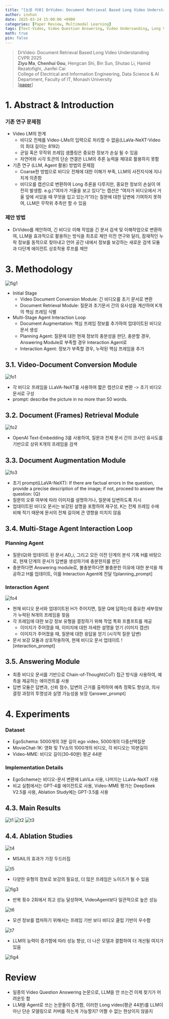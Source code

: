 ```yaml
---
title: "[논문 리뷰] DrVideo: Document Retrieval Based Long Video Understanding"
author: invhun
date: 2025-03-24 15:00:00 +0900
categories: [Paper Review, Multimodal Learning]
tags: [Text-Video, Video Question Answering, Video Undersanding, Long Video]
math: true
pin: false
---
```


> DrVideo: Document Retrieval Based Long Video Understanding   
> CVPR 2025   
> **Ziyu Ma**, **Chenhui Gou**, Hengcan Shi, Bin Sun, Shutao Li, Hamid Rezatofighi, Jianfei Cai   
> College of Electrical and Information Engineering, Data Science & AI Department, Faculty of IT, Monash University    
> [[paper](https://arxiv.org/abs/2406.12846)]

# 1. Abstract & Introduction

### 기존 연구 문제점
- Video LM의 한계
    - 비디오 전체를 Video-LMs의 입력으로 처리할 수 없음(LLaVa-NeXT-Video의 최대 길이는 8192)
    - 균일 혹은 무작위 프레임 샘플링은 중요한 정보가 손실 될 수 있음
    - 자연어와 시각 토큰의 단순 연결은 LLM의 추론 능력을 제대로 활용하지 못함
- 기존 연구 (LLM, Agent 활용) 방법의 문제점
    - Coarse한 방법으로 비디오 전체에 대한 이해가 부족, LLM의 사전지식에 지나치게 의존함
    - 비디오를 캡션으로 변환하여 Long 추론을 다루지만, 중요한 정보의 손실이 여전히 발생함. e.g.)”여자가 거울을 보고 있다”는 캡션은 “여자가 비디오에서 거울 앞에 서있을 때 무엇을 입고 있는가”라는 질문에 대한 답변에 기여하지 못하여, LLM은 무작위 추측만 할 수 있음

### 제안 방법
- DrVideo를 제안하여, 긴 비디오 이해 작업을 긴 문서 검색 및 이해작업으로 변환하여, LLM을 효과적으로 활용하는 방식을 최초로 제안
이전 연구와 달리, 잠재적인 누락 정보를 동적으로 찾아내고 언어 공간 내에서 정보를 보강하는 새로운 검색 모듈과 다단계 에이전트 상호작용 루프를 제안

# 3. Methodology
![fig1](https://1drv.ms/i/c/af5642aec05791fb/IQSKFklMhS6dRLDcXg5KlO2mARRrtkm5Ee--Rq-6DtHUyUY?width=1335&height=535)
- Initial Stage
    - Video Document Conversion Module: 긴 비디오를 초기 문서로 변환
    - Document Retrieval Module: 질문과 초기문서 간의 유사성을 계산하여 K개의 핵심 프레임 식별
- Multi-Stage Agent Interaction Loop
    - Document Augmentation: 핵심 프레임 정보를 추가하여 업데이트된 비디오 문서 생성
    - Planning Agent: 질문에 대한 현재 정보의 충분성을 판단, 충분할 경우, Answering Module로 부족할 경우 Interaction Agent로
    - Interaction Agent: 정보가 부족할 경우, 누락된 핵심 프레임을 추가

## 3.1. Video-Document Conversion Module
![fo1](https://1drv.ms/i/c/af5642aec05791fb/IQQ-wwKkgbHlTrGleise_ryDATqLA3HPgNNp7KxiG6KD6I4?width=584&height=52)
- 각 비디오 프레임을 LLaVA-NeXT를 사용하여 짧은 캡션으로 변환 -> 초기 비디오 문서로 구성
- prompt: describe the picture in no more than 50 words.

## 3.2. Document (Frames) Retrieval Module
![fo2](https://1drv.ms/i/c/af5642aec05791fb/IQT151TKtcH-TYnipbJld22vAQbSeeiAEAsPz-Np7WCbZwg?width=550&height=51)
- OpenAI Text-Embedding 3를 사용하여, 질문과 전체 문서 간의 코사인 유사도를 기반으로 상위 K개의 프레임을 검색

## 3.3. Document Augmentation Module
![fo3](https://1drv.ms/i/c/af5642aec05791fb/IQSHB9x6taimRLqKlYJKptcqASED64z1tc7NwOSgd84J7s0?width=595&height=90)
- 초기 prompt(LLaVA-NeXT): If there are factual errors in the question, provide a precise description of the image; if not, proceed to answer the question: {Q}
- 질문의 오류 여부에 따라 이미지를 설명하거나, 질문에 답변하도록 지시
- 업데이트된 비디오 문서는 보강된 설명을 포함하여 재구성, K는 전체 프레임 수에 비해 적기 때문에 문서의 전체 길이에 큰 영향을 미치지 않음

## 3.4. Multi-Stage Agent Interaction Loop

### Planning Agent
- 질문(Q)와 업데이트 된 문서 AD_i, 그리고 모든 이전 단계의 분석 기록 H를 바탕으로, 현재 단계의 문서가 답변을 생성하기에 충분한지를 판단
- 충분하다면 Answering module로, 불충분하다면 불충분한 이유에 대한 분석을 제공하고 H를 업데이트, 이를 Interaction Agent에 전달
![planning_prompt]

### Interaction Agent
![fo4](https://1drv.ms/i/c/af5642aec05791fb/IQSn3k6fjalHT6LpZVMg9SyZAQPXMAf7B_iH7kHExdNo9E0?width=603&height=51)
- 현재 비디오 문서와 업데이트된 H가 주어지면, 질문 Q에 답하는데 중요한 세부정보가 누락된 N개의 프레임을 찾음
- 각 프레임애 대한 보강 정보 유형을 결정하기 위해 작업 특화 프롬프트를 제공
    - 이미지가 주어졌을 때, 이미지에 대한 자세한 설명을 얻기 (이미지 캡션)
    - 이미지가 주어졌을 때, 질문에 대한 응답을 얻기 (시각적 질문 답변)
- 문서 보강 모듈과 상호작용하여, 현재 비디오 문서 업데이트
![interaction_prompt]

## 3.5. Answering Module
- 최종 비디오 문서를 기반으로 Chain-of-Thought(CoT) 접근 방식을 사용하여, 예측을 제공하는 에이전트를 사용
- 답변 모듈은 답변과, 신뢰 점수, 답변의 근거를 출력하여 예측 정확도 향상과, 의사 결정 과정의 투명성과 실명 가능성을 보장
![answer_prompt]

# 4. Experiments

### Dataset
- EgoSchema: 5000개의 3분 길이 ego video, 5000개의 다중선택질문
- MovieChat-1K: 영화 및 TV쇼의 1000개의 비디오, 각 비디오는 10분길이
- Video-MME: 비디오 길이(30-60분) 평균 44분

### Implementation Details
- EgoScheme는 비디오-문서 변환에 LaViLa 사용, 나머지는 LLaVa-NeXT 사용
- 비교 실험에서는 GPT-4를 에이전트로 사용, Video-MME 평가는 DeepSeek V2.5를 사용, Ablation Study에는 GPT-3.5를 사용

## 4.3. Main Results
![t1](https://1drv.ms/i/c/af5642aec05791fb/IQRAYeY_sQIDTaE_D-qDMGqfASvkp2oU2NBEzsW3EWXUZOQ?width=641&height=481)
![t2](https://1drv.ms/i/c/af5642aec05791fb/IQRD9FZ5pceUSaVy2_p8TcAQAb0qQSc1TU7bvtA1v4AEY20?width=649&height=556)
![t3](https://1drv.ms/i/c/af5642aec05791fb/IQR9DUgqIIukTKsz8cfCx13JAVixlXfnOyV5F5eUsQXHBGA?width=642&height=826)

## 4.4. Ablation Studies
![t4](https://1drv.ms/i/c/af5642aec05791fb/IQS7aHWrS4lJT7f_Vyz9m3ylAfgGWaFCYbocAGviW_-uy0s?width=653&height=335)
- MSAIL의 효과가 가장 두드러짐

![t5](https://1drv.ms/i/c/af5642aec05791fb/IQTcJ-yF2AzeQoawzPYz2EMGAZh9LnakNlx_4OTD4YbivrA?width=622&height=266)
- 다양한 유형의 정보로 보강의 필요성, 더 많은 프레임은 노이즈가 될 수 있음

![fig3](https://1drv.ms/i/c/af5642aec05791fb/IQSIi3AS654xToOwm73laZLlAZFfLj11x-0Rwn0Jl6NUoQA?width=645&height=468)
- 반복 횟수 2회에서 최고 성능 달성하며, VideoAgent보다 일관적으로 높은 성능 

![t6](https://1drv.ms/i/c/af5642aec05791fb/IQRFPri_WYojTKPeOEi66W5DAXYDlr7m-UUyp2asU_FaVmM?width=572&height=207)
- 모션 정보를 캡처하기 위해서는 프레임 기반 보다 비디오 클립 기반이 우수함

![t7](https://1drv.ms/i/c/af5642aec05791fb/IQQv8_ln3j3xSLreCQhAYOepAaF9yNpN0FyfhgJZQdA0XS4?width=582&height=211)
- LLM의 능력이 증가함에 따라 성능 향상, 더 나은 모델과 결합하여 더 개선될 여지가 있음

![fig4](https://1drv.ms/i/c/af5642aec05791fb/IQTM0Qnt-AKUQalOsQzoo8fzAZAiUxY3nEuPOhTX_AU1pVQ?width=1177&height=885)

# Review
- 일종의 Video Question Answering 논문으로, LLM을 안 쓰는건 이제 찾기가 어려운듯 함
- LLM을 Agent로 쓰는 논문들이 증가함, 이러한 Long video(평균 44분)를 LLM이 아닌 단순 모델링으로 커버를 하는게 가능할지? 어쩔 수 없는 현상이지 않을지
